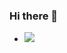 ### Hi there 👋

- <img src="https://thumbs.dreamstime.com/b/vector-illustration-kid-computer-eps-vector-illustration-kid-computer-122338143.jpg" /></a>
</p>






